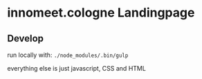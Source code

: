 innomeet.cologne Landingpage
=============================


Develop
--------

run locally with:
`./node_modules/.bin/gulp`

everything else is just javascript, CSS and HTML
